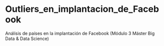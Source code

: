 # Outliers_en_implantacion_de_Facebook
Análisis de países en la implantación de Facebook (Módulo 3 Máster Big Data &amp; Data Science)
